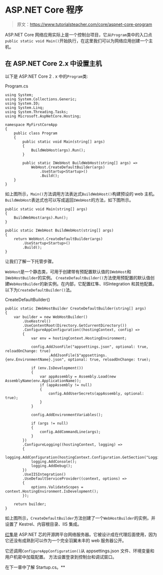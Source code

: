 # ASP.NET Core 程序

> 原文：<https://www.tutorialsteacher.com/core/aspnet-core-program>

ASP.NET Core 网络应用实际上是一个控制台项目，它从`Program`类中的入口点`public static void Main()`开始执行，在这里我们可以为网络应用创建一个主机。

## 在 ASP.NET Core 2.x 中设置主机

以下是 ASP.NET Core 2 . x 中的`Program`类:

Program.cs 

```
using System;
using System.Collections.Generic;
using System.IO;
using System.Linq;
using System.Threading.Tasks;
using Microsoft.AspNetCore.Hosting;

namespace MyFirstCoreApp
{
    public class Program
    {
        public static void Main(string[] args)
        {
            BuildWebHost(args).Run();
        }

        public static IWebHost BuildWebHost(string[] args) =>
            WebHost.CreateDefaultBuilder(args)
                .UseStartup<Startup>()
                .Build();
    }
} 
```

如上图所示，`Main()`方法调用方法表达式`BuildWebHost()`构建预设的 web 主机。`BuildWebHost`表达式也可以写成返回`IWebHost`的方法，如下图所示。

```
public static void Main(string[] args)
{
    BuildWebHost(args).Run();
}

public static IWebHost BuildWebHost(string[] args) 
{
    return WebHost.CreateDefaultBuilder(args)
        .UseStartup<Startup>()
        .Build();
} 
```

让我们了解一下托管步骤。

`WebHost`是一个静态类，可用于创建带有预配置默认值的`IWebHost`和`IWebHostBuilder`的实例。 `CreateDefaultBuilder()`方法使用预配置的默认值创建`WebHostBuilder`的新实例。在内部，它配置红隼、IISIntegration 和其他配置。 以下为`CreateDefaultBuilder()`法。

CreateDefaultBuilder() 

```
public static IWebHostBuilder CreateDefaultBuilder(string[] args)
{
    var builder = new WebHostBuilder()
        .UseKestrel()
        .UseContentRoot(Directory.GetCurrentDirectory())
        .ConfigureAppConfiguration((hostingContext, config) =>
        {
            var env = hostingContext.HostingEnvironment;

            config.AddJsonFile("appsettings.json", optional: true, reloadOnChange: true)
                    .AddJsonFile($"appsettings.{env.EnvironmentName}.json", optional: true, reloadOnChange: true);

            if (env.IsDevelopment())
            {
                var appAssembly = Assembly.Load(new AssemblyName(env.ApplicationName));
                if (appAssembly != null)
                {
                    config.AddUserSecrets(appAssembly, optional: true);
                }
            }

            config.AddEnvironmentVariables();

            if (args != null)
            {
                config.AddCommandLine(args);
            }
        })
        .ConfigureLogging((hostingContext, logging) =>
        {
            logging.AddConfiguration(hostingContext.Configuration.GetSection("Logging"));
            logging.AddConsole();
            logging.AddDebug();
        })
        .UseIISIntegration()
        .UseDefaultServiceProvider((context, options) =>
        {
            options.ValidateScopes = context.HostingEnvironment.IsDevelopment();
        });

    return builder;
} 
```

如上图所示，`CreateDefaultBuilder`方法创建了一个`WebHostBuilder`的实例，并设置了 Kestrel、内容根目录、IIS 集成。

[红隼](https://github.com/aspnet/KestrelHttpServer)是 ASP.NET 芯的开源跨平台网络服务器。它被设计成在代理后面使用，因为它还没有成熟到可以作为一个完全羽翼未丰的 web 服务器公开。

它还调用`ConfigureAppConfiguration()`从 appsettings.json 文件、环境变量和用户机密中加载配置。 方法设置登录到控制台和调试窗口。

在下一章中了解 Startup.cs。**